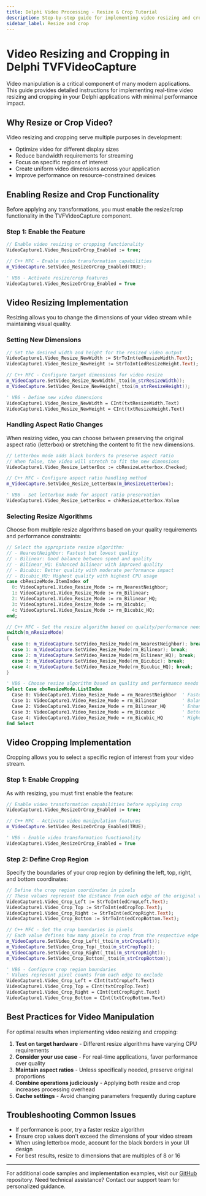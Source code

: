 ```yaml
---
title: Delphi Video Processing - Resize & Crop Tutorial
description: Step-by-step guide for implementing video resizing and cropping in Delphi applications. Includes code examples for real-time video processing, aspect ratio handling, and performance optimization techniques for developers.
sidebar_label: Resize and crop
---
```


# Video Resizing and Cropping in Delphi TVFVideoCapture

Video manipulation is a critical component of many modern applications. This guide provides detailed instructions for implementing real-time video resizing and cropping in your Delphi applications with minimal performance impact.

## Why Resize or Crop Video?

Video resizing and cropping serve multiple purposes in development:

- Optimize video for different display sizes
- Reduce bandwidth requirements for streaming
- Focus on specific regions of interest
- Create uniform video dimensions across your application
- Improve performance on resource-constrained devices

## Enabling Resize and Crop Functionality

Before applying any transformations, you must enable the resize/crop functionality in the TVFVideoCapture component.

### Step 1: Enable the Feature

```pascal
// Enable video resizing or cropping functionality
VideoCapture1.Video_ResizeOrCrop_Enabled := true;
```

```cpp
// C++ MFC - Enable video transformation capabilities
m_VideoCapture.SetVideo_ResizeOrCrop_Enabled(TRUE);
```

```vb
' VB6 - Activate resize/crop features
VideoCapture1.Video_ResizeOrCrop_Enabled = True
```

## Video Resizing Implementation

Resizing allows you to change the dimensions of your video stream while maintaining visual quality.

### Setting New Dimensions

```pascal
// Set the desired width and height for the resized video output
VideoCapture1.Video_Resize_NewWidth := StrToInt(edResizeWidth.Text);
VideoCapture1.Video_Resize_NewHeight := StrToInt(edResizeHeight.Text);
```

```cpp
// C++ MFC - Configure target dimensions for video resize
m_VideoCapture.SetVideo_Resize_NewWidth(_ttoi(m_strResizeWidth));
m_VideoCapture.SetVideo_Resize_NewHeight(_ttoi(m_strResizeHeight));
```

```vb
' VB6 - Define new video dimensions
VideoCapture1.Video_Resize_NewWidth = CInt(txtResizeWidth.Text)
VideoCapture1.Video_Resize_NewHeight = CInt(txtResizeHeight.Text)
```

### Handling Aspect Ratio Changes

When resizing video, you can choose between preserving the original aspect ratio (letterbox) or stretching the content to fit the new dimensions.

```pascal
// Letterbox mode adds black borders to preserve aspect ratio
// When false, the video will stretch to fit the new dimensions
VideoCapture1.Video_Resize_LetterBox := cbResizeLetterbox.Checked;
```

```cpp
// C++ MFC - Configure aspect ratio handling method
m_VideoCapture.SetVideo_Resize_LetterBox(m_bResizeLetterbox);
```

```vb
' VB6 - Set letterbox mode for aspect ratio preservation
VideoCapture1.Video_Resize_LetterBox = chkResizeLetterbox.Value
```

### Selecting Resize Algorithms

Choose from multiple resize algorithms based on your quality requirements and performance constraints:

```pascal
// Select the appropriate resize algorithm:
// - NearestNeighbor: Fastest but lowest quality
// - Bilinear: Good balance between speed and quality
// - Bilinear_HQ: Enhanced bilinear with improved quality
// - Bicubic: Better quality with moderate performance impact
// - Bicubic_HQ: Highest quality with highest CPU usage
case cbResizeMode.ItemIndex of
  0: VideoCapture1.Video_Resize_Mode := rm_NearestNeighbor;
  1: VideoCapture1.Video_Resize_Mode := rm_Bilinear;
  2: VideoCapture1.Video_Resize_Mode := rm_Bilinear_HQ;
  3: VideoCapture1.Video_Resize_Mode := rm_Bicubic;
  4: VideoCapture1.Video_Resize_Mode := rm_Bicubic_HQ;
end;
```

```cpp
// C++ MFC - Set the resize algorithm based on quality/performance needs
switch(m_nResizeMode)
{
  case 0: m_VideoCapture.SetVideo_Resize_Mode(rm_NearestNeighbor); break; // Fastest
  case 1: m_VideoCapture.SetVideo_Resize_Mode(rm_Bilinear); break;        // Standard
  case 2: m_VideoCapture.SetVideo_Resize_Mode(rm_Bilinear_HQ); break;     // Enhanced
  case 3: m_VideoCapture.SetVideo_Resize_Mode(rm_Bicubic); break;         // High quality
  case 4: m_VideoCapture.SetVideo_Resize_Mode(rm_Bicubic_HQ); break;      // Maximum quality
}
```

```vb
' VB6 - Choose resize algorithm based on quality and performance needs
Select Case cboResizeMode.ListIndex
  Case 0: VideoCapture1.Video_Resize_Mode = rm_NearestNeighbor  ' Fastest, lower quality
  Case 1: VideoCapture1.Video_Resize_Mode = rm_Bilinear         ' Balanced option
  Case 2: VideoCapture1.Video_Resize_Mode = rm_Bilinear_HQ      ' Enhanced bilinear
  Case 3: VideoCapture1.Video_Resize_Mode = rm_Bicubic          ' Better quality
  Case 4: VideoCapture1.Video_Resize_Mode = rm_Bicubic_HQ       ' Highest quality
End Select
```

## Video Cropping Implementation

Cropping allows you to select a specific region of interest from your video stream.

### Step 1: Enable Cropping

As with resizing, you must first enable the feature:

```pascal
// Enable video transformation capabilities before applying crop
VideoCapture1.Video_ResizeOrCrop_Enabled := true;
```

```cpp
// C++ MFC - Activate video manipulation features
m_VideoCapture.SetVideo_ResizeOrCrop_Enabled(TRUE);
```

```vb
' VB6 - Enable video transformation functionality
VideoCapture1.Video_ResizeOrCrop_Enabled = True
```

### Step 2: Define Crop Region

Specify the boundaries of your crop region by defining the left, top, right, and bottom coordinates:

```pascal
// Define the crop region coordinates in pixels
// These values represent the distance from each edge of the original video
VideoCapture1.Video_Crop_Left := StrToInt(edCropLeft.Text);
VideoCapture1.Video_Crop_Top := StrToInt(edCropTop.Text);
VideoCapture1.Video_Crop_Right := StrToInt(edCropRight.Text);
VideoCapture1.Video_Crop_Bottom := StrToInt(edCropBottom.Text);
```

```cpp
// C++ MFC - Set the crop boundaries in pixels
// Each value defines how many pixels to crop from the respective edge
m_VideoCapture.SetVideo_Crop_Left(_ttoi(m_strCropLeft));
m_VideoCapture.SetVideo_Crop_Top(_ttoi(m_strCropTop));
m_VideoCapture.SetVideo_Crop_Right(_ttoi(m_strCropRight));
m_VideoCapture.SetVideo_Crop_Bottom(_ttoi(m_strCropBottom));
```

```vb
' VB6 - Configure crop region boundaries
' Values represent pixel counts from each edge to exclude
VideoCapture1.Video_Crop_Left = CInt(txtCropLeft.Text)
VideoCapture1.Video_Crop_Top = CInt(txtCropTop.Text)
VideoCapture1.Video_Crop_Right = CInt(txtCropRight.Text)
VideoCapture1.Video_Crop_Bottom = CInt(txtCropBottom.Text)
```

## Best Practices for Video Manipulation

For optimal results when implementing video resizing and cropping:

1. **Test on target hardware** - Different resize algorithms have varying CPU requirements
2. **Consider your use case** - For real-time applications, favor performance over quality
3. **Maintain aspect ratios** - Unless specifically needed, preserve original proportions
4. **Combine operations judiciously** - Applying both resize and crop increases processing overhead
5. **Cache settings** - Avoid changing parameters frequently during capture

## Troubleshooting Common Issues

- If performance is poor, try a faster resize algorithm
- Ensure crop values don't exceed the dimensions of your video stream
- When using letterbox mode, account for the black borders in your UI design
- For best results, resize to dimensions that are multiples of 8 or 16

---

For additional code samples and implementation examples, visit our [GitHub](https://github.com/visioforge/) repository. Need technical assistance? Contact our support team for personalized guidance.
